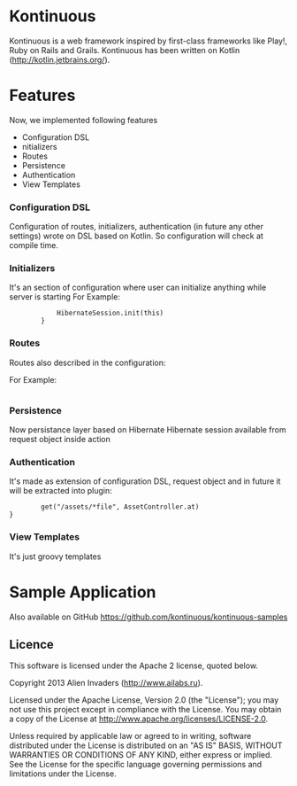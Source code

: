 Kontinuous
===============

Kontinuous is a web framework inspired by first-class frameworks like Play!, Ruby on Rails and Grails.
Kontinuous has been written on Kotlin (http://kotlin.jetbrains.org/).

# Features

Now, we implemented following features

* Configuration DSL
* nitializers
* Routes
* Persistence
* Authentication
* View Templates

### Configuration DSL
Configuration of routes, initializers, authentication (in future any other settings) wrote on DSL based on Kotlin. So configuration will check at compile time.

### Initializers
It's an section of configuration where user can initialize anything while server is starting
For Example:

```initialize {
            HibernateSession.init(this)
        }
```

### Routes
Routes also described in the configuration:

For Example:

```get("/assets/*file", AssetController.at)
```

### Persistence
Now persistance layer based on Hibernate
Hibernate session available from request object inside action

### Authentication
It's made as extension of configuration DSL, request object and in future it will be extracted into plugin:

```authenticated("/login") {
        get("/assets/*file", AssetController.at)
}
```

### View Templates
It's just groovy templates


# Sample Application
Also available on GitHub https://github.com/kontinuous/kontinuous-samples

## Licence

This software is licensed under the Apache 2 license, quoted below.

Copyright 2013 Alien Invaders (http://www.ailabs.ru).

Licensed under the Apache License, Version 2.0 (the "License"); you may not use this project except in compliance with the License. You may obtain a copy of the License at http://www.apache.org/licenses/LICENSE-2.0.

Unless required by applicable law or agreed to in writing, software distributed under the License is distributed on an "AS IS" BASIS, WITHOUT WARRANTIES OR CONDITIONS OF ANY KIND, either express or implied. See the License for the specific language governing permissions and limitations under the License.
